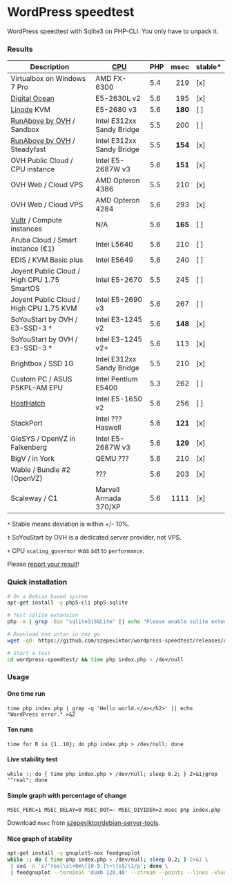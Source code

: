 # WordPress speedtest

WordPress speedtest with Sqlite3 on PHP-CLI. You only have to unpack it.

### Results

| Description                           | [CPU](https://www.cpubenchmark.net/singleThread.html "PassMark") | PHP | msec   | stable* |
| ------------------------------------- | ---------------------------| --- | ------:| ------ |
| Virtualbox on Windows 7 Pro           | AMD FX-6300                | 5.4 |    219 | [x]    |
| [Digital Ocean](https://www.digitalocean.com/?refcode=1f29354cd6ab) | E5-2630L v2 | 5.6 | 195 | [x] |
| [Linode](https://www.linode.com/?r=66de78b7ac99f79ec3a8e89a60c6c825dd107df1) KVM | E5-2680 v3 | 5.6 | **180** | [ ] |
| [RunAbove by OVH](http://runabove.me/HAR2) / Sandbox | Intel E312xx Sandy Bridge | 5.5 | 200 | [ ] |
| [RunAbove by OVH](http://runabove.me/HAR2) / Steadyfast | Intel E312xx Sandy Bridge | 5.5 | **154** | [x] |
| OVH Public Cloud / CPU instance       | Intel E5-2687W v3          | 5.6 |    **151** | [x]    |
| OVH Web / Cloud VPS                   | AMD Opteron 4386           | 5.5 |    210 | [x]    |
| OVH Web / Cloud VPS                   | AMD Opteron 4284           | 5.6 |    293 | [x]    |
| [Vultr](http://www.vultr.com/?ref=6815796) / Compute instances | N/A | 5.6 | **165** | [ ] |
| Aruba Cloud / Smart instance (€1)     | Intel L5640                | 5.6 |    210 | [ ]    |
| EDIS / KVM Basic plus                 | Intel E5649                | 5.6 |    240 | [ ]    |
| Joyent Public Cloud / High CPU 1.75 SmartOS | Intel E5-2670        | 5.5 |    245 | [ ]    |
| Joyent Public Cloud / High CPU 1.75 KVM | Intel E5-2690 v3         | 5.6 |    267 | [ ]    |
| SoYouStart by OVH / E3-SSD-3 †        | Intel E3-1245 v2           | 5.6 |    **148** | [x]    |
| SoYouStart by OVH / E3-SSD-3 †        | Intel E3-1245 v2+          | 5.6 |    113 | [x]    |
| Brightbox / SSD 1G                    | Intel E312xx Sandy Bridge  | 5.5 |    210 | [x]    |
| Custom PC / ASUS P5KPL-AM EPU         | Intel Pentium E5400        | 5.3 |    262 | [ ]    |
| [HostHatch](https://portal.hosthatch.com/aff.php?aff=250)          | Intel E5-1650 v2 | 5.6 | 256 | [ ] |
| StackPort                             | Intel ??? Haswell          | 5.6 |**121** | [x]    |
| GleSYS / OpenVZ in Falkenberg         | Intel E5-2687W v3          | 5.6 |**129** | [x]    |
| BigV / in York                        | QEMU ???                   | 5.6 |    210 | [x]    |
| Wable / Bundle #2 (OpenVZ)            | ???                        | 5.6 |    203 | [x]    |
| Scaleway / C1                         | Marvell Armada 370/XP      | 5.6 |   1111 | [x]    |

`*` Stable means deviation is within +/- 10%.

`†` SoYouStart by OVH is a dedicated server provider, not VPS.

`+` CPU `scaling_governor` was set to `performance`.

Please [report your result](https://github.com/szepeviktor/wordpress-speedtest/issues/new)!


### Quick installation

```bash
# On a Debian based system
apt-get install -y php5-cli php5-sqlite

# Test sqlite extension
php -m | grep -Eqx "sqlite3|SQLite" || echo "Please enable sqlite extension." >&2

# Download and untar in one go
wget -qO- https://github.com/szepeviktor/wordpress-speedtest/releases/download/v0.1.0/wordpress-speedtest.tar.gz|tar xzv

# Start a test
cd wordpress-speedtest/ && time php index.php > /dev/null
```


### Usage

#### One time run

`time php index.php | grep -q 'Hello world.</a></h2>' || echo "WordPress error." >&2`

#### Ten runs

`time for R in {1..10}; do php index.php > /dev/null; done`

#### Live stability test

`while :; do { time php index.php > /dev/null; sleep 0.2; } 2>&1|grep "^real"; done`

#### Simple graph with percentage of change

`MSEC_PERC=1 MSEC_DELAY=0 MSEC_DOT=— MSEC_DIVIDER=2 msec php index.php`

Download `msec` from [szepeviktor/debian-server-tools](https://github.com/szepeviktor/debian-server-tools/blob/master/tools/msec).

#### Nice graph of stability

```bash
apt-get install -y gnuplot5-nox feedgnuplot
while :; do { time php index.php > /dev/null; sleep 0.2; } 2>&1 \
 | sed -n 's/^real\s\+0m\([0-9.]\+\)s$/\1/p'; done \
 | feedgnuplot --terminal 'dumb 120,40' --stream --points --lines -xlen 30 --set "xtics 10"
```
